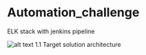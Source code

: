 # Automation_challenge
ELK stack with jenkins pipeline

![alt text](Automation_challenge/ci-cd_tools.PNG?raw=true)
                      1.1 Target solution architecture
